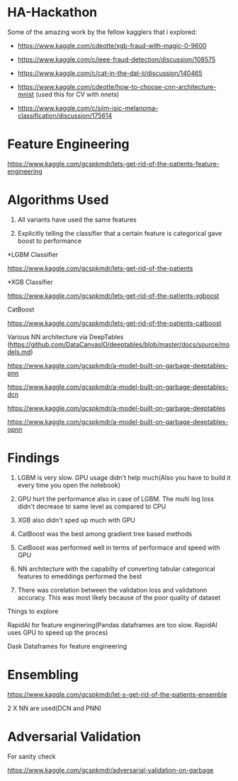 # HA-Hackathon

Some of the amazing work by the fellow kagglers that i explored:

* https://www.kaggle.com/cdeotte/xgb-fraud-with-magic-0-9600

* https://www.kaggle.com/c/ieee-fraud-detection/discussion/108575

* https://www.kaggle.com/c/cat-in-the-dat-ii/discussion/140465

* https://www.kaggle.com/cdeotte/how-to-choose-cnn-architecture-mnist (used this for CV with nnets)

* https://www.kaggle.com/c/siim-isic-melanoma-classification/discussion/175614

# Feature Engineering
https://www.kaggle.com/gcspkmdr/lets-get-rid-of-the-patients-feature-engineering

# Algorithms Used

1. All variants have used the same features

2. Explicitly telling the classifier that a certain feature is categorical gave boost to performance


*LGBM Classifier

https://www.kaggle.com/gcspkmdr/lets-get-rid-of-the-patients


*XGB Classifier

https://www.kaggle.com/gcspkmdr/lets-get-rid-of-the-patients-xgboost

CatBoost

https://www.kaggle.com/gcspkmdr/lets-get-rid-of-the-patients-catboost

Various NN architecture via DeepTables (https://github.com/DataCanvasIO/deeptables/blob/master/docs/source/models.md)

https://www.kaggle.com/gcspkmdr/a-model-built-on-garbage-deeptables-pnn

https://www.kaggle.com/gcspkmdr/a-model-built-on-garbage-deeptables-dcn

https://www.kaggle.com/gcspkmdr/a-model-built-on-garbage-deeptables

https://www.kaggle.com/gcspkmdr/a-model-built-on-garbage-deeptables-opnn

# Findings

1. LGBM is very slow. GPU usage didn't help much(Also you have to build it every time you open the notebook)

2. GPU hurt the performance also in case of LGBM. The multi log loss didn't decrease to same level as compared to CPU

3. XGB also didn't sped up much with GPU

4. CatBoost was the best among gradient tree based methods

5. CatBoost was performed well in terms of performace and speed with GPU

6. NN architecture with the capabilty of converting tabular categorical features to emeddings performed the best

7. There was corelation between the validation loss and validationn accuracy. This was most likely because of the poor quality of dataset

Things to explore

RapidAI for feature enginering(Pandas dataframes are too slow. RapidAI uses GPU to speed up the proces)

Dask Dataframes for feature engineering

# Ensembling

https://www.kaggle.com/gcspkmdr/let-s-get-rid-of-the-patients-ensemble

2 X NN are used(DCN and PNN)

# Adversarial Validation
For sanity check

https://www.kaggle.com/gcspkmdr/adversarial-validation-on-garbage
